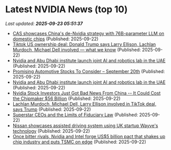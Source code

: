 # Latest NVIDIA News (top 10)
_Last updated: **2025-09-23 05:51:37**_

- [CAS showcases China's de-Nvidia strategy with 76B-parameter LLM on domestic chips](https://www.digitimes.com/news/a20250922PD219/war-llm-nvidia-chips-training.html) (Published: 2025-09-22)
- [Tiktok US ownership deal: Donald Trump says Larry Ellison, Lachlan Murdoch, Michael Dell involved — what we know](https://www.livemint.com/companies/news/tiktok-us-ownership-deal-president-donald-trump-investors-larry-ellison-lachlan-murdoch-michael-dell-involved-bytedance-11758515669105.html) (Published: 2025-09-22)
- [Nvidia and Abu Dhabi institute launch joint AI and robotics lab in the UAE](https://economictimes.indiatimes.com/tech/artificial-intelligence/nvidia-and-abu-dhabi-institute-launch-joint-ai-and-robotics-lab-in-the-uae/articleshow/124038140.cms) (Published: 2025-09-22)
- [Promising Automotive Stocks To Consider – September 20th](https://www.etfdailynews.com/2025/09/22/promising-automotive-stocks-to-consider-september-20th/) (Published: 2025-09-22)
- [Nvidia and Abu Dhabi institute launch joint AI and robotics lab in the UAE](https://tech.yahoo.com/ai/articles/nvidia-abu-dhabi-institute-launch-050141205.html) (Published: 2025-09-22)
- [Nvidia Stock Investors Just Got Bad News From China -- It Could Cost the Chipmaker $56 Billion](https://biztoc.com/x/61fa83eec923f367) (Published: 2025-09-22)
- [Lachlan Murdoch, Michael Dell, Larry Ellison involved in TikTok deal, says Trump](https://indianexpress.com/article/technology/lachlan-murdoch-michael-dell-larry-ellison-involved-in-tiktok-deal-says-trump-10263864/) (Published: 2025-09-22)
- [Superstar CEOs and the Limits of Fiduciary Law](https://clsbluesky.law.columbia.edu/2025/09/22/superstar-ceos-and-the-limits-of-fiduciary-law/) (Published: 2025-09-22)
- [Nissan showcases assisted driving system using UK startup Wayve's technology](https://economictimes.indiatimes.com/tech/startups/nissan-showcases-assisted-driving-system-using-uk-startup-wayves-technology/articleshow/124036898.cms) (Published: 2025-09-22)
- [Once bitter rivals, Nvidia and Intel forge US$5 billion pact that shakes up chip industry and puts TSMC on edge](https://www.digitimes.com/news/a20250922PD206/nvidia-intel-tsmc-partnership-amd.html) (Published: 2025-09-22)
